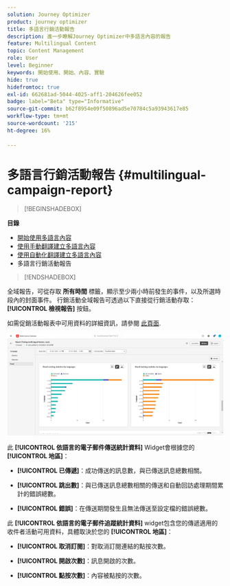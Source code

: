 ```yaml
---
solution: Journey Optimizer
product: journey optimizer
title: 多語言行銷活動報告
description: 進一步瞭解Journey Optimizer中多語言內容的報告
feature: Multilingual Content
topic: Content Management
role: User
level: Beginner
keywords: 開始使用、開始、內容、實驗
hide: true
hidefromtoc: true
exl-id: 662681ad-5044-4025-aff1-204626fee052
badge: label="Beta" type="Informative"
source-git-commit: b62f8954e09f50896ad5e70784c5a93943617e85
workflow-type: tm+mt
source-wordcount: '215'
ht-degree: 16%

---
```


# 多語言行銷活動報告 {#multilingual-campaign-report}

>[!BEGINSHADEBOX]

**目錄**

* [開始使用多語言內容](multilingual-gs.md)
* [使用手動翻譯建立多語言內容](multilingual-manual.md)
* [使用自動化翻譯建立多語言內容](multilingual-automated.md)
* 多語言行銷活動報告

>[!ENDSHADEBOX]

全域報告，可從存取 **所有時間** 標籤，顯示至少兩小時前發生的事件，以及所選時段內的封面事件。 行銷活動全域報告可透過以下直接從行銷活動存取： **[!UICONTROL 檢視報告]** 按鈕。

如需促銷活動報表中可用資料的詳細資訊，請參閱 [此頁面](../reports/campaign-global-report.md).

![](assets/report_multilingual.png)

此 **[!UICONTROL 依語言的電子郵件傳送統計資料]** Widget會根據您的 **[!UICONTROL 地區]**：

* **[!UICONTROL 已傳遞]**：成功傳送的訊息數，與已傳送訊息總數相關。

* **[!UICONTROL 跳出數]**：與已傳送訊息總數相關的傳送和自動回訪處理期間累計的錯誤總數。

* **[!UICONTROL 錯誤]**：在傳送期間發生且無法傳送至設定檔的錯誤總數。

此 **[!UICONTROL 依語言的電子郵件追蹤統計資料]** widget包含您的傳遞適用的收件者活動可用資料，具體取決於您的 **[!UICONTROL 地區]**：

* **[!UICONTROL 取消訂閱]**：對取消訂閱連結的點按次數。

* **[!UICONTROL 開啟次數]**：訊息開啟的次數。

* **[!UICONTROL 點按次數]**：內容被點按的次數。
